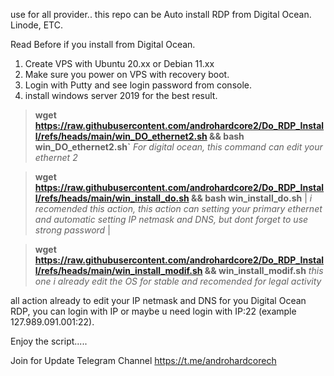 use for all provider..
this repo can be Auto install RDP from Digital Ocean. Linode, ETC.

Read Before if you install from Digital Ocean.

1. Create VPS with Ubuntu 20.xx or Debian 11.xx
2. Make sure you power on VPS with recovery boot.
3. Login with Putty and see login password from console.
4. install windows server 2019 for the best result.


> **wget https://raw.githubusercontent.com/androhardcore2/Do_RDP_Install/refs/heads/main/win_DO_ethernet2.sh && bash win_DO_ethernet2.sh`**
 *For digital ocean, this command can edit your ethernet 2* 


> **wget https://raw.githubusercontent.com/androhardcore2/Do_RDP_Install/refs/heads/main/win_install_do.sh && bash win_install_do.sh** 
| *i recomended this action, this action can setting your primary ethernet and automatic  setting IP netmask and DNS, but dont forget to use strong password* |


> **wget https://raw.githubusercontent.com/androhardcore2/Do_RDP_Install/refs/heads/main/win_install_modif.sh && win_install_modif.sh**
 *this one i already edit the OS for stable and recomended for legal activity*


all action already to edit your IP netmask and DNS for you Digital Ocean RDP, you can login with IP or maybe u need login with IP:22 (example 127.989.091.001:22).

Enjoy the script.....

Join for Update Telegram Channel
https://t.me/androhardcorech
